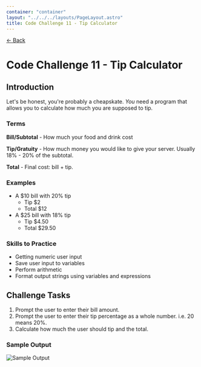 ```yaml
---
container: "container"
layout: "../../../layouts/PageLayout.astro"
title: Code Challenge 11 - Tip Calculator
---
```


[← Back](/comp-sci/code-challenges/)

# Code Challenge 11 - Tip Calculator

## Introduction

Let's be honest, you're probably a cheapskate. _You_ need a program that allows you to calculate how much you are supposed to tip.

### Terms

**Bill/Subtotal** - How much your food and drink cost

**Tip/Gratuity** - How much money you would like to give your server. Usually 18% - 20% of the subtotal.

**Total** - Final cost: bill + tip.

### Examples

- A $10 bill with 20% tip
  - Tip $2
  - Total $12
- A $25 bill with 18% tip
  - Tip $4.50
  - Total $29.50

### Skills to Practice

- Getting numeric user input
- Save user input to variables
- Perform arithmetic
- Format output strings using variables and expressions

## Challenge Tasks

1. Prompt the user to enter their bill amount.
2. Prompt the user to enter their tip percentage as a whole number. i.e. 20 means 20%.
3. Calculate how much the user should tip and the total.

### Sample Output

![Sample Output](/assets/img/code-challenges/challenge-11-tip-calculator.gif)

